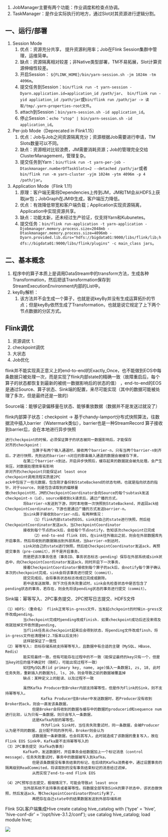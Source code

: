 1. JobManager主要有两个功能：作业调度和检查点协调。
2. TaskManager：是作业实际执行的地方，通过Slot对其资源进行逻辑分割。

## 一、运行/部署

1. Session Mode
   1. 优点：资源充分共享， 提升资源利用率；Job在Flink Session集群中管理，运维简单。
   2. 缺点：资源隔离相对较差；非Native类型部署，TM不易拓展，Slot计算资源伸缩性较差。
   3. 开启Session： `${FLINK_HOME}/bin/yarn-session.sh -jm 1024m -tm 4096m`。
   4. 提交任务到Session：`bin/flink run -t yarn-session -Dyarn.application.id=application_id /path/jar`、` bin/flink run -yid appliation_id /path/jar`或`bin/flink run /path/jar -> 读取/tmp/.yarn-properties-root文件`。
   5. attach到Session：`bin/yarn-session.sh -id application_id`。
   6. 停止Session：`echo "stop" | bin/yarn-session.sh -id application_id`。
2. Per-job Mode（Deprecated in Flink1.15）
   1. 优点：Job与Job之间资源隔离充分；资源根据Job需要进行申请，TM Slots数量可以不同。
   2. 缺点：资源相对比较浪费，JM需要消耗资源；Job的管理完全交给ClusterManagement，管理复杂。
   3. 提交任务到Yarn：`bin/flink run -t yarn-per-job -Dtaskmanager.numberOfTaskSlots=2 --detached /path/jar`或者`bin/flink run -m yarn-cluster -yjm 1024m -ytm 4096m -p 4 /path/jar`。
3. Application Mode（Flink 1.11）
   1. 原理：客户端无需将Dependencies上传到JM，JM和TM会从HDFS上获取jar包；JobGraph在JM中生成，客户端压力降低。
   2. 优点：有效降低带宽和客户端负载；Application实现资源隔离，Application中实现资源共享。
   3. 缺点：功能太新，还未经过生产验证，仅支持Yarn和Kubunetes。
   4. 提交任务：`bin/flink run-application -t yarn-application -Djobmanager.memory.process.size=2048mb -Dtaskmanager.memory.process.size=4096mb -Dyarn.provided.lib.dirs="hdfs://bigdata01:9000/libs/flink/lib;hdfs://bigdata01:9000/libs/flink/plugins" -c main_class jars`。



## 二、基本概念

1. 程序中的算子本质上是调用DataStream中的transform方法，生成各种Transformation，然后把该Transformation保存到StreamExecutionEnvironment内部的List中。
2. keyBy解析：
   1. 该方法并不会生成一个算子，也就是说keyBy并没有生成运算拓扑的节点；但是keyBy依然生成了Transformation，也就是说它规定了上下两个节点数据的分区方式。















## Flink调优

1. 资源调优
   1. 
2. checkpoint调优
3. 大状态
4. Job优化

























flink并不能实现真正意义上的end-to-end的Exactly_Once，也不能做到EOS中每条数据只被处理一次，而是实现了flink内部state的精确一致（故障重启后，每个算子的状态都恢复到最新的被统一数据影响后的状态的值）
，end-to-end的EOS是通过Source、算子状态、Sink端的配置，来尽可能实现（其中的数据可能被处理了多次，但是最终还是一致的）

Source端：能够记录偏移量在状态、能够重放数据（数据并不是发送过就没了）

flink内部算子状态：checkpoint -> 基于chandy-lamport分布式快照算法，往数据流中插入barrier（Watermark类似），barrier也是一种StreamRecord
算子接收到barrier后，会在本地进行异步快照

    进行checkpoint的时候，必须保证算子的状态被同一数据影响后，才能保存
    对齐的checkpoint：
                当算子有两个输入通道时，接收两个barrier-n，只有当两个barrier-n到齐后，才进行快照，先到达的barrier-n对应的那条输入通道的数据会被缓存下来，
            在第二个barrier-n到达，开启异步快照后，缓存起来的数据就会被先处理。会产生背压，对数据处理效率有影响
    非对齐的checkpoint只能保证at least once
    checkpoint调用流程实质是2PC
    ack中包括了一些元数据，包含刚才备份到StateBackend的状态句柄，也就是指向状态的指针，对于source，则是包含读取到的偏移量
    做checkpoint时，JM的CheckpointCoordinator会向Source的每个subtask发送checkpoint-n（id），source接收到ck请求后，通过广播的方式，
            将barrier-n发送到下游，同时本地做一次快照到StateBackend，并返回ack给CheckpointCoordinator，下游也是通过广播的方式发送barrier-n。
            当sink算子接收到barrier-n后，有两种情况：
                （1）flink内部state的EOS，sink对自己的state进行快照，然后给CheckpointCoordinator发送ack，当CheckpointCoordinator
            接收到每个节点的ack后，会给每个节点notify，告知该次checkpoint已完成
                （2）end-to-end flink EOS，在sink往外输出之前，则会在外部数据库先开启事务，然后将收到的数据输出到外部系统，当barrier-n到达时，
            sink对自己的state进行快照，然后给CheckpointCoordinator发送ack，再预提交事务（pre-commit），并不是开启事务，
            而是把该次事务信息（事务ID、事务状态标志-pending）保存在外部系统或sink状态中，向CheckpointCoordinator发送ack，同时开启下一次事务，
            接着CheckpointCoordinator接收到每个算子的ack后，会notify每个算子确认本次的checkpoint完成，sink会将该事务进行提交（commit），
            提交完成后，会将事务状态标志改成已完成或删除。
            若中途发送故障，则下次任务失败重试时，sink会先检查状态中是否包含了pending状态的事务，若存在，则会先将该pending状态的事务进行提交（commit）。


Sink端：幂等写入、2PC事务提交、2PC预写日志提交、HDFS文件

    （1）HDFS:（重命名） flink正常写in-gress文件，当发起chckpoint的时候in-gress文件改成pending，
            当checkpoint完成时pending改成finish. 如果checkpoint成功后还没来得及改就挂掉文件依然是pending, 
            当flink任务从checkpoint起来后会得到状态，将pending文件改成finsh，将in-gress文件给清理掉(2.7版本以后支持) 
            这样就保证了一致性
    （2）幂等写入: 目标存储系统支持幂等写入，且数据中有合适的主键（MySQL、HBase、Redis）
            能实现最终一致，但有可能存在过程中的不一致（能保证最终的key只有一个，但是当key对应的值不确定时（随机），可能出现过程不一致）
            如往MySQL表(id primary key, name, age)插入一条数据1, zs, 18, 此时任务失败，重新插入的数据为1, ls, 20，则会导致之前的数据被覆盖掉
            缺点：某种定义上的脏读、以及过程不一致
            
            虽然Kafka Producer到Broker内部支持幂等性，但是作为Flink的Sink，则不支持幂等写入。
                    Kafka Producer往Broker中发送数据时，若Producer没有收到Broker的ack，则会一直发该条数据，
                但是Broker会将收到的数据与缓存中的数据的producerid和sequence num进行比较，认为只有一条数据，则只会写入一条数据，
                这是Kafka内部的幂等性。
                    作为Flink Sink时，当任务失败重试时，同一条数据，会被Producer认为是不同的数据，且分配不同的序列号，Broker则会认为
                该数据是一条新数据，也会将其写入，此时就造成了该数据的重复写入，故在Flink EOS Sink中，Kafka是不支持幂等写入的
    （3）2PC事务提交（Kafka伪事务）
            Kafka中，发送数据时，开启事务会给数据加上一个标记消息（control message），任务失败重试时，事务中的数据被写入到kafka，
                但是该条数据没有事务结束的标记，在后续的Kafka消费者中，通过设置事务的隔离级别ReadCommited，将读取到的没有事务结束标记的消息给过滤掉，
                从而实现了end-to-end Flink EOS
    
    （4）2PC预写日志提交，极端情况下，可能会导致at least once
            当外部系统不支持事务或者幂等性。将数据全部写到Sink的算子状态中，该状态做快照，然后发送ack，等CheckpointCoordinator的notify来了，
                再把存在自己state中的结果数据发送到外部存储系统



Flink SQL客户端集成Hive
create catalog hive_catalog with ('type' = 'hive', 'hive-conf-dir' = '/opt/hive-3.1.2/conf');
use catalog hive_catalog;
load module hive;

![](imagestate的内存结构.jpg)